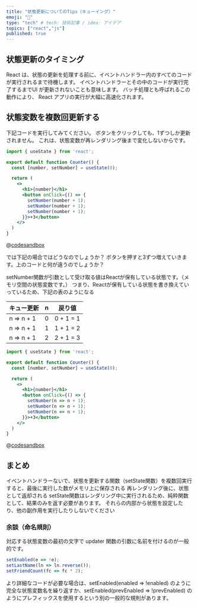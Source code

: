 ```yaml
---
title: "状態更新についてのTips（キューイング）"
emoji: "🙆"
type: "tech" # tech: 技術記事 / idea: アイデア
topics: ["react","js"]
published: true
---
```


## 状態更新のタイミング
React は、状態の更新を処理する前に、イベントハンドラー内のすべてのコードが実行されるまで待機します。
イベントハンドラーとその中のコードが実行完了するまでUI が更新されないことも意味します。
バッチ処理とも呼ばれるこの動作により、 React アプリの実行が大幅に高速化されます。

## 状態変数を複数回更新する
下記コードを実行してみてください。
ボタンをクリックしても、1ずつしか更新されません。
これは、状態変数が再レンダリング後まで変化しないからです。

```jsx
import { useState } from 'react';

export default function Counter() {
  const [number, setNumber] = useState(0);

  return (
    <>
      <h1>{number}</h1>
      <button onClick={() => {
        setNumber(number + 1);
        setNumber(number + 1);
        setNumber(number + 1);
      }}>+3</button>
    </>
  )
}

```

@[codesandbox](https://codesandbox.io/embed/stoic-worker-984x0t?fontsize=14&hidenavigation=1&theme=dark)

では下記の場合ではどうなのでしょうか？
ボタンを押すと3ずつ増えていきます。上のコードと何が違うのでしょうか？

setNumber関数が引数として受け取る値はReactが保有している状態です。（メモリ空間の状態変数です。）
つまり、Reactが保有している状態を書き換えていっているため、下記の表のようになる

|キュー更新	|n|	戻り値|
|-|-|-|
|n => n + 1|	0	|0 + 1 = 1|
|n => n + 1|	1	|1 + 1 = 2|
|n => n + 1	|2|	2 + 1 = 3|

```jsx
import { useState } from 'react';

export default function Counter() {
  const [number, setNumber] = useState(0);

  return (
    <>
      <h1>{number}</h1>
      <button onClick={() => {
        setNumber(n => n + 1);
        setNumber(n => n + 1);
        setNumber(n => n + 1);
      }}>+3</button>
    </>
  )
}

```

@[codesandbox](https://codesandbox.io/embed/pensive-lewin-6j3mbo?fontsize=14&hidenavigation=1&theme=dark)

## まとめ
イベントハンドラーないで、状態を更新する関数（setState関数）を複数回実行すると、最後に実行した数がメモリ上に保存される
再レンダリング後に、状態として返却される
setState関数はレンダリング中に実行されるため、純粋関数として、結果のみを返す必要があります。
それらの内部から状態を設定したり、他の副作用を実行したりしないでください

### 余談（命名規則）

対応する状態変数の最初の文字で updater 関数の引数に名前を付けるのが一般的です。

```js
setEnabled(e => !e);
setLastName(ln => ln.reverse());
setFriendCount(fc => fc * 2);
```
より詳細なコードが必要な場合は、setEnabled(enabled => !enabled) のように完全な状態変数名を繰り返すか、setEnabled(prevEnabled => !prevEnabled) のようにプレフィックスを使用するという別の一般的な規則があります。
